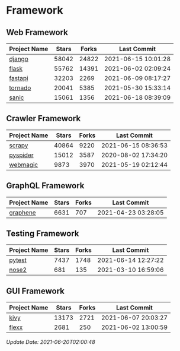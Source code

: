 # Framework

## Web Framework
| Project Name | Stars | Forks | Last Commit |
| ------------ | ----- | ----- | ----------- |
| [django](https://github.com/django/django) | 58042 | 24822 | 2021-06-15 10:01:28 |
| [flask](https://github.com/pallets/flask) | 55762 | 14391 | 2021-06-02 02:09:24 |
| [fastapi](https://github.com/tiangolo/fastapi) | 32203 | 2269 | 2021-06-09 08:17:27 |
| [tornado](https://github.com/tornadoweb/tornado) | 20041 | 5385 | 2021-05-30 15:33:14 |
| [sanic](https://github.com/sanic-org/sanic) | 15061 | 1356 | 2021-06-18 08:39:09 |

## Crawler Framework
| Project Name | Stars | Forks | Last Commit |
| ------------ | ----- | ----- | ----------- |
| [scrapy](https://github.com/scrapy/scrapy) | 40864 | 9220 | 2021-06-15 08:36:53 |
| [pyspider](https://github.com/binux/pyspider) | 15012 | 3587 | 2020-08-02 17:34:20 |
| [webmagic](https://github.com/code4craft/webmagic) | 9873 | 3970 | 2021-05-19 02:12:44 |

## GraphQL Framework
| Project Name | Stars | Forks | Last Commit |
| ------------ | ----- | ----- | ----------- |
| [graphene](https://github.com/graphql-python/graphene) | 6631 | 707 | 2021-04-23 03:28:05 |

## Testing Framework
| Project Name | Stars | Forks | Last Commit |
| ------------ | ----- | ----- | ----------- |
| [pytest](https://github.com/pytest-dev/pytest) | 7437 | 1748 | 2021-06-14 12:27:22 |
| [nose2](https://github.com/nose-devs/nose2) | 681 | 135 | 2021-03-10 16:59:06 |

## GUI Framework
| Project Name | Stars | Forks | Last Commit |
| ------------ | ----- | ----- | ----------- |
| [kivy](https://github.com/kivy/kivy) | 13173 | 2721 | 2021-06-07 20:03:27 |
| [flexx](https://github.com/flexxui/flexx) | 2681 | 250 | 2021-06-02 13:00:59 |

*Update Date: 2021-06-20T02:00:48*